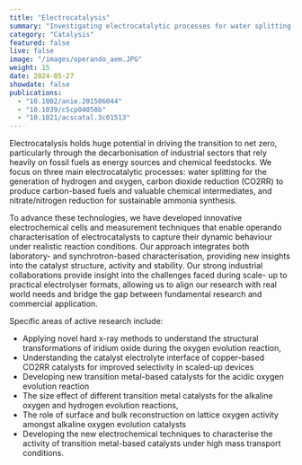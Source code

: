 ```yaml
---
title: "Electrocatalysis"
summary: "Investigating electrocatalytic processes for water splitting, CO₂ conversion, and sustainable ammonia synthesis."
category: "Catalysis"
featured: false
live: false
image: "/images/operando_aem.JPG"
weight: 15
date: 2024-05-27
showdate: false
publications:
  - "10.1002/anie.201506044"
  - "10.1039/c5cp04058b"
  - "10.1021/acscatal.3c01513"
---
```


Electrocatalysis holds huge potential in driving the transition to net zero, particularly through the decarbonisation of industrial sectors that rely heavily on fossil fuels as energy sources and chemical feedstocks. We focus on three main electrocatalytic processes: water splitting for the generation of hydrogen and oxygen, carbon dioxide reduction (CO2RR) to produce carbon-based fuels and valuable chemical intermediates, and nitrate/nitrogen reduction for sustainable ammonia synthesis.

To advance these technologies, we have developed innovative electrochemical cells and measurement techniques that enable operando characterisation of electrocatalysts to capture their dynamic behaviour under realistic reaction conditions. Our approach integrates both laboratory- and synchrotron-based characterisation, providing new insights into the catalyst structure, activity and stability. Our strong industrial collaborations provide insight into the challenges faced during scale- up to practical electrolyser formats, allowing us to align our research with real world needs and bridge the gap between fundamental research and commercial application.

Specific areas of active research include:

- Applying novel hard x-ray methods to understand the structural transformations of iridium oxide during the oxygen evolution reaction,
- Understanding the catalyst electrolyte interface of copper-based CO2RR catalysts for improved selectivity in scaled-up devices
- Developing new transition metal-based catalysts for the acidic oxygen evolution reaction
- The size effect of different transition metal catalysts for the alkaline oxygen and hydrogen evolution reactions,
- The role of surface and bulk reconstruction on lattice oxygen activity amongst alkaline oxygen evolution catalysts
- Developing the new electrochemical techniques to characterise the activity of transition metal-based catalysts under high mass transport conditions.